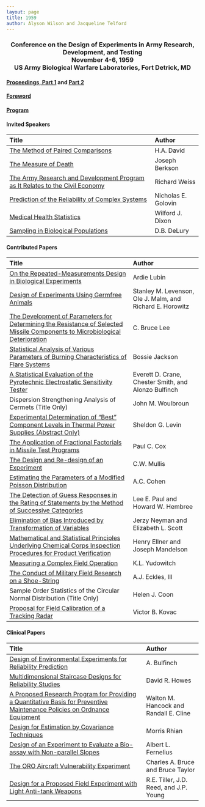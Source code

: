 ```yaml
---
layout: page
title: 1959
author: Alyson Wilson and Jacqueline Telford
---
```

<div align="center"><h3>Conference on the Design of Experiments in Army Research, Development, and Testing<br>
November 4-6, 1959<br>
US Army Biological Warfare Laboratories, Fort Detrick, MD</h3></div>


#### [Proceedings, Part 1](https://alysongwilson.github.io/ACAS/DOE1/DOE05_Part1.pdf#page=2) and [Part 2](https://alysongwilson.github.io/ACAS/DOE1/DOE05_Part2.pdf#page=1)

#### [Foreword](https://alysongwilson.github.io/ACAS/DOE1/DOE05_Part1.pdf#page=7)

#### [Program](https://alysongwilson.github.io/ACAS/DOE1/DOE05_Part1.pdf#page=8)


#### Invited Speakers

| Title | Author |
| :--- | :--- |
| [The Method of Paired Comparisons](https://alysongwilson.github.io/ACAS/DOE1/DOE05_Part1.pdf#page=15) | H.A. David |
| [The Measure of Death](https://alysongwilson.github.io/ACAS/DOE1/DOE05_Part1.pdf#page=28) | Joseph Berkson |
| [The Army Research and Development Program as It Relates to the Civil Economy](https://alysongwilson.github.io/ACAS/DOE1/DOE05_Part1.pdf#page=43) | Richard Weiss |
| [Prediction of the Reliability of Complex Systems](https://alysongwilson.github.io/ACAS/DOE1/DOE05_Part1.pdf#page=94) | Nicholas E. Golovin |
| [Medical Health Statistics](https://alysongwilson.github.io/ACAS/DOE1/DOE05_Part2.pdf#page=87) | Wilford J. Dixon |
| [Sampling in Biological Populations](https://alysongwilson.github.io/ACAS/DOE1/DOE05_Part2.pdf#page=98) | D.B. DeLury |


#### Contributed Papers

| Title | Author |
| :--- | :--- |
| [On the Repeated-Measurements Design in Biological Experiments](https://alysongwilson.github.io/ACAS/DOE1/DOE05_Part1.pdf#page=117) | Ardie Lubin |
| [Design of Experiments Using Germfree Animals](https://alysongwilson.github.io/ACAS/DOE1/DOE05_Part1.pdf#page=126) | Stanley M. Levenson, Ole J. Malm, and Richard E. Horowitz |
| [The Development of Parameters for Determining the Resistance of Selected Missile Components to Microbiological Deterioration](https://alysongwilson.github.io/ACAS/DOE1/DOE05_Part1.pdf#page=142) | C. Bruce Lee |
| [Statistical Analysis of Various Parameters of Burning Characteristics of Flare Systems](https://alysongwilson.github.io/ACAS/DOE1/DOE05_Part2.pdf#page=37) | Bossie Jackson |
| [A Statistical Evaluation of the Pyrotechnic Electrostatic Sensitivity Tester](https://alysongwilson.github.io/ACAS/DOE1/DOE05_Part2.pdf#page=62) | Everett D. Crane, Chester Smith, and Alonzo Bulfinch |
| Dispersion Strengthening Analysis of Cermets (Title Only) | John M. Woulbroun |
| [Experimental Determination of “Best” Component Levels in Thermal Power Supplies (Abstract Only)](https://alysongwilson.github.io/ACAS/DOE1/DOE05_Part2.pdf#page=86) | Sheldon G. Levin |
| [The Application of Fractional Factorials in Missile Test Programs](https://alysongwilson.github.io/ACAS/DOE1/DOE05_Part2.pdf#page=105) | Paul C. Cox |
| [The Design and Re-design of an Experiment](https://alysongwilson.github.io/ACAS/DOE1/DOE05_Part2.pdf#page=110) |  C.W. Mullis |
| [Estimating the Parameters of a Modified Poisson Distribution](https://alysongwilson.github.io/ACAS/DOE1/DOE05_Part2.pdf#page=122) | A.C. Cohen |
| [The Detection of Guess Responses in the Rating of Statements by the Method of Successive Categories](https://alysongwilson.github.io/ACAS/DOE1/DOE05_Part2.pdf#page=128) | Lee E. Paul and Howard W. Hembree |
| [Elimination of Bias Introduced by Transformation of Variables](https://alysongwilson.github.io/ACAS/DOE1/DOE05_Part2.pdf#page=159) | Jerzy Neyman and Elizabeth L. Scott |
| [Mathematical and Statistical Principles Underlying Chemical Corps Inspection Procedures for Product Verification](https://alysongwilson.github.io/ACAS/DOE1/DOE05_Part2.pdf#page=177) | Henry Ellner and Joseph Mandelson |
| [Measuring a Complex Field Operation](https://alysongwilson.github.io/ACAS/DOE1/DOE05_Part2.pdf#page=196) | K.L. Yudowitch |
| [The Conduct of Military Field Research on a Shoe-String](https://alysongwilson.github.io/ACAS/DOE1/DOE05_Part2.pdf#page=201) | A.J. Eckles, III |
| Sample Order Statistics of the Circular Normal Distribution (Title Only) | Helen J. Coon |
| [Proposal for Field Calibration of a Tracking Radar](https://alysongwilson.github.io/ACAS/DOE1/DOE05_Part2.pdf#page=215) | Victor B. Kovac |


#### Clinical Papers
 
| Title | Author |
| :--- | :--- |
| [Design of Environmental Experiments for Reliability Prediction](https://alysongwilson.github.io/ACAS/DOE1/DOE05_Part2.pdf#page=1) | A. Bulfinch |
| [Multidimensional Staircase Designs for Reliability Studies](https://alysongwilson.github.io/ACAS/DOE1/DOE05_Part2.pdf#page=20) | David R. Howes |
| [A Proposed Research Program for Providing a Quantitative Basis for Preventive Maintenance Policies on Ordnance Equipment](https://alysongwilson.github.io/ACAS/DOE1/DOE05_Part2.pdf#page=24) | Walton M. Hancock and Randall E. Cline |
| [Design for Estimation by Covariance Techniques](https://alysongwilson.github.io/ACAS/DOE1/DOE05_Part2.pdf#page=136) | Morris Rhian |
| [Design of an Experiment to Evaluate a Bio-assay with Non-parallel Slopes](https://alysongwilson.github.io/ACAS/DOE1/DOE05_Part2.pdf#page=142) | Albert L. Fernelius |
| [The ORO Aircraft Vulnerability Experiment](https://alysongwilson.github.io/ACAS/DOE1/DOE05_Part2.pdf#page=145) | Charles A. Bruce and Bruce Taylor |
| [Design for a Proposed Field Experiment with Light Anti-tank Weapons](https://alysongwilson.github.io/ACAS/DOE1/DOE05_Part2.pdf#page=153) | R.E. Tiller, J.D. Reed, and J.P. Young |
